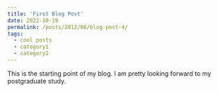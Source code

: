 ```yaml
---
title: 'First Blog Post'
date: 2022-10-19
permalink: /posts/2012/08/blog-post-4/
tags:
  - cool posts
  - category1
  - category2
---
```


This is the starting point of my blog. I am pretty looking forward to my postgraduate study.
